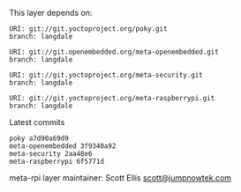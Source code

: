 This layer depends on:

    URI: git://git.yoctoproject.org/poky.git
    branch: langdale

    URI: git://git.openembedded.org/meta-openembedded.git
    branch: langdale

    URI: git://git.yoctoproject.org/meta-security.git
    branch: langdale

    URI: git://git.yoctoproject.org/meta-raspberrypi.git
    branch: langdale

Latest commits

    poky a7d90a69d9
    meta-openembedded 3f9340a92
    meta-security 2aa48e6
    meta-raspberrypi 6f5771d

meta-rpi layer maintainer: Scott Ellis <scott@jumpnowtek.com>
